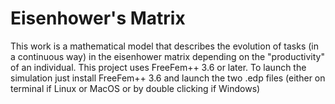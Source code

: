 # Eisenhower's Matrix
This work is a mathematical model that describes the evolution of tasks (in a continuous way) in the eisenhower matrix depending on the "productivity" of an individual. This project uses FreeFem++ 3.6 or later. To launch the simulation just install FreeFem++ 3.6 and launch the two .edp files (either on terminal if Linux or MacOS or by double clicking if Windows) 
